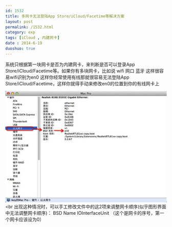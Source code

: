 ```yaml
---
id: 1532
title: 多网卡无法登陆App Store/iCloud/Facetime等解决方案
layout: post
permalink: /1532.html
category: exp
tags: [iCloud , 内建网卡]
date : 2014-6-19
duoshuo: true
---
```

系统只根据第一块网卡是否为内建网卡，来判断是否可以登录App Store/iCloud/Facetime等。如果你有多块网卡，比如说 wifi 网口 蓝牙 这样很容易wifi识别为en0 这样你经常使用有线那就很容易无法登陆App Store/iCloud/Facetime，这样你就得手动来修改en0的位置到你的有线网卡上

![多网卡无法登陆App Store/iCloud/Facetime等解决方案][1]<br 出现这种情况时，可以手工修改文件中的这2项来调整网卡顺序(似乎图形界面中无法调整网卡顺序)：
BSD Name
IOInterfaceUnit （这个是网卡的序号，第一个网卡应该设为0）

 [1]: /wp-content/uploads/sinapicv2-backup/1532-ww3-large-005V4vEUjw1enveuoxwelj30go0bjwfn.jpg

